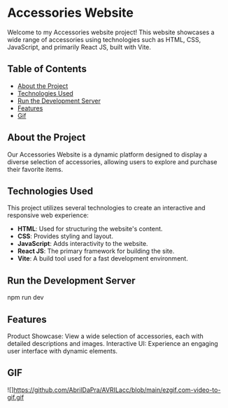 # Accessories Website

Welcome to my Accessories website project! This website showcases a wide range of accessories using technologies such as HTML, CSS, JavaScript, and primarily React JS, built with Vite.

## Table of Contents
- [About the Project](#about-the-project)
- [Technologies Used](#technologies-used)
- [Run the Development Server](#run-the-development-server)
- [Features](#features)
- [Gif](#gif)

## About the Project

Our Accessories Website is a dynamic platform designed to display a diverse selection of accessories, allowing users to explore and purchase their favorite items.

## Technologies Used

This project utilizes several technologies to create an interactive and responsive web experience:

- **HTML**: Used for structuring the website's content.
- **CSS**: Provides styling and layout.
- **JavaScript**: Adds interactivity to the website.
- **React JS**: The primary framework for building the site.
- **Vite**: A build tool used for a fast development environment.

## Run the Development Server
npm run dev

## Features
Product Showcase: View a wide selection of accessories, each with detailed descriptions and images.
Interactive UI: Experience an engaging user interface with dynamic elements.

## GIF
![]https://github.com/AbrilDaPra/AVRILacc/blob/main/ezgif.com-video-to-gif.gif
